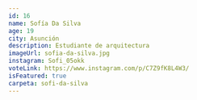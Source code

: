 ```yaml
---
id: 16
name: Sofía Da Silva
age: 19
city: Asunción
description: Estudiante de arquitectura
imageUrl: sofia-da-silva.jpg
instagram: Sofi_05okk
voteLink: https://www.instagram.com/p/C7Z9fK8L4W3/
isFeatured: true
carpeta: sofi-da-silva
---
```

